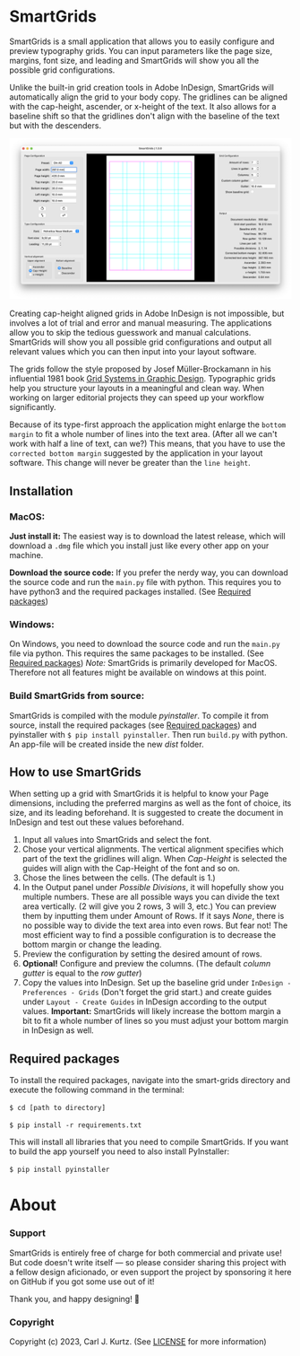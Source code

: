 # SmartGrids

SmartGrids is a small application that allows you to easily configure and preview typography grids.
You can input parameters like the page size, margins, font size, and leading and SmartGrids will show you all the possible grid configurations.

Unlike the built-in grid creation tools in Adobe InDesign, SmartGrids will automatically align the grid to your body copy. The gridlines can be aligned with the cap-height, ascender, or x-height of the text. It also allows for a baseline shift so that the gridlines don't align with the baseline of the text but with the descenders.

![preview image](assets/readme_image-1.png)

Creating cap-height aligned grids in Adobe InDesign is not impossible, but involves a lot of trial and error and manual measuring. The applications allow you to skip the tedious guesswork and manual calculations. SmartGrids will show you all possible grid configurations and output all relevant values which you can then input into your layout software.

The grids follow the style proposed by Josef Müller-Brockamann in his influential 1981 book [Grid Systems in Graphic Design](https://books.google.de/books/about/Grid_Systems_in_Graphic_Design_a_Visual.html?id=YOgtwAEACAAJ&redir_esc=y). Typographic grids help you structure your layouts in a meaningful and clean way. When working on larger editorial projects they can speed up your workflow significantly.

Because of its type-first approach the application might enlarge the ```bottom margin``` to fit a whole number of lines into the text area. (After all we can't work with half a line of text, can we?) This means, that you have to use the ```corrected bottom margin``` suggested by the application in your layout software. This change will never be greater than the ```line height```.

## Installation
### MacOS:
**Just install it:**
The easiest way is to download the latest release, which will download a ```.dmg``` file which you install just like every other app on your machine.

**Download the source code:**
If you prefer the nerdy way, you can download the source code and run the ```main.py``` file with python.
This requires you to have python3 and the required packages installed. (See [Required packages](#Required-packages))

### Windows:
On Windows, you need to download the source code and run the ```main.py``` file via python. This requires the same packages to be installed. (See [Required packages](#Required-packages))
*Note:* SmartGrids is primarily developed for MacOS. Therefore not all features might be available on windows at this point.

### Build SmartGrids from source:
SmartGrids is compiled with the module _pyinstaller_. To compile it from source, install the required packages (see [Required packages](#Required-packages)) and pyinstaller with ```$ pip install pyinstaller```.
Then run ```build.py``` with python. An app-file will be created inside the new _dist_ folder.

## How to use SmartGrids
When setting up a grid with SmartGrids it is helpful to know your Page dimensions, including the preferred margins as well as the font of choice, its size, and its leading beforehand. It is suggested to create the document in InDesign and test out these values beforehand.
1. Input all values into SmartGrids and select the font.
2. Chose your vertical alignments. The vertical alignment specifies which part of the text the gridlines will align. When _Cap-Height_ is selected the guides will align with the Cap-Height of the font and so on.
3. Chose the lines between the cells. (The default is 1.)
4. In the Output panel under _Possible Divisions_, it will hopefully show you multiple numbers. These are all possible ways you can divide the text area vertically. (2 will give you 2 rows, 3 will 3, etc.) You can preview them by inputting them under Amount of Rows. If it says _None_, there is no possible way to divide the text area into even rows. But fear not! The most efficient way to find a possible configuration is to decrease the bottom margin or change the leading.
5. Preview the configuration by setting the desired amount of rows.
6. **Optional!** Configure and preview the columns. (The default _column gutter_ is equal to the _row gutter_)
7. Copy the values into InDesign. Set up the baseline grid under ```InDesign - Preferences - Grids``` (Don't forget the grid start.) and create guides under ```Layout - Create Guides``` in InDesign according to the output values. **Important:** SmartGrids will likely increase the bottom margin a bit to fit a whole number of lines so you must adjust your bottom margin in InDesign as well.

<a id="Required-packages"></a>
## Required packages
To install the required packages, navigate into the smart-grids directory and execute the following command in the terminal:

```$ cd [path to directory]```

```$ pip install -r requirements.txt```

This will install all libraries that you need to compile SmartGrids. If you want to build the app yourself you need to also install PyInstaller:

```$ pip install pyinstaller```

# About
### Support
SmartGrids is entirely free of charge for both commercial and private use! But code doesn't write itself — so please consider sharing this project with a fellow design aficionado, or even support the project by sponsoring it here on GitHub if you got some use out of it!

Thank you, and happy designing! 🥳

### Copyright
Copyright (c) 2023, Carl J. Kurtz. (See [LICENSE](LICENSE) for more information)

